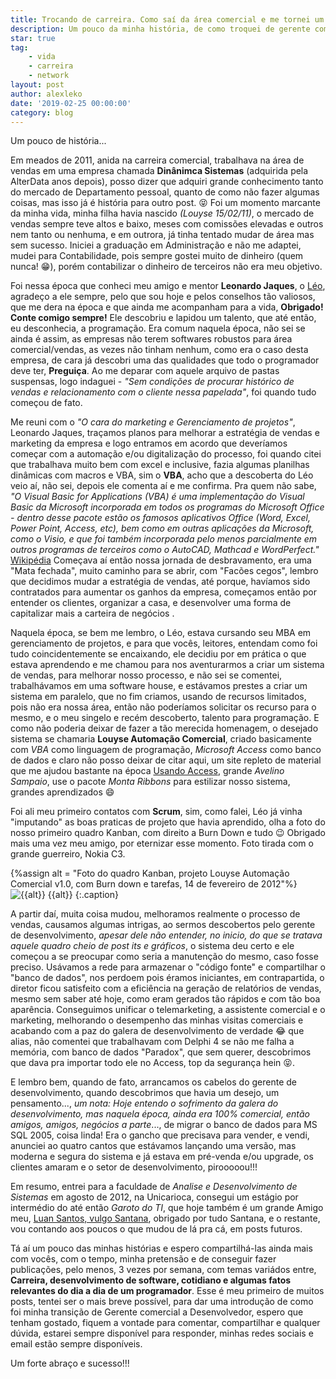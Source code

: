 ```yaml
---
title: Trocando de carreira. Como saí da área comercial e me tornei um desenvolvedor.
description: Um pouco da minha história, de como troquei de gerente comercial para estagiário de desenvolvimento e hoje sou Full Stack Developer Sr.
star: true
tag:
    - vida
    - carreira
    - network
layout: post
author: alexleko
date: '2019-02-25 00:00:00'
category: blog
---
```


Um pouco de história...

Em meados de 2011, anida na carreira comercial, trabalhava na área de vendas em uma empresa chamada **Dinânimca Sistemas** (adquirida pela AlterData anos depois), posso dizer que adquiri grande conhecimento tanto do mercado de Departamento pessoal, quanto de como não fazer algumas coisas, mas isso já é história para outro post. 😝
Foi um momento marcante da minha vida, minha filha havia nascido _(Louyse 15/02/11)_, o mercado de vendas sempre teve altos e baixo, meses com comissões elevadas e outros nem tanto ou nenhuma, e em outrora, já tinha tentado mudar de área mas sem sucesso. Iniciei a graduação em Administração e não me adaptei, mudei para Contabilidade, pois sempre gostei muito de dinheiro (quem nunca! 😁), porém contabilizar o dinheiro de terceiros não era meu objetivo.

Foi nessa época que conheci meu amigo e mentor **Leonardo Jaques**, o [Léo](https://www.linkedin.com/in/leonardojaquesprojetos/), agradeço a ele sempre, pelo que sou hoje e pelos conselhos tão valiosos, que me dera na época e que ainda me acompanham para a vida, **Obrigado! Conte comigo sempre!** Ele descobriu e lapidou um talento, que até então, eu desconhecia, a programação. Era comum naquela época, não sei se ainda é assim, as empresas não terem softwares robustos para área comercial/vendas, as vezes não tinham nenhum, como era o caso desta empresa, de cara já descobri uma das qualidades que todo o programador deve ter, **Preguiça**. Ao me deparar com aquele arquivo de pastas suspensas, logo indaguei - _"Sem condições de procurar histórico de vendas e relacionamento com o cliente nessa papelada"_, foi quando tudo começou de fato.

Me reuni com o _"O cara do marketing e Gerenciamento de projetos"_, Leonardo Jaques, traçamos planos para melhorar a estratégia de vendas e marketing da empresa e logo entramos em acordo que deveríamos começar com a automação e/ou digitalização do processo, foi quando citei que trabalhava muito bem com excel e inclusive, fazia algumas planilhas dinâmicas com macros e VBA, sim o **VBA**, acho que a descoberta do Léo veio aí, não sei, depois ele comenta aí e me confirma. Pra quem não sabe, <span class="evidence">_"O Visual Basic for Applications (VBA) é uma implementação do Visual Basic da Microsoft incorporada em todos os programas do Microsoft Office - dentro desse pacote estão os famosos aplicativos Office (Word, Excel, Power Point, Access, etc), bem como em outras aplicações da Microsoft, como o Visio, e que foi também incorporada pelo menos parcialmente em outros programas de terceiros como o AutoCAD, Mathcad e WordPerfect."_ [Wikipédia](https://pt.wikipedia.org/wiki/Visual_Basic_for_Applications)</span>
Começava aí então nossa jornada de desbravamento, era uma "Mata fechada", muito caminho para se abrir, com "Facões cegos", lembro que decidimos mudar a estratégia de vendas, até porque, havíamos sido contratados para aumentar os ganhos da empresa, começamos então por entender os clientes, organizar a casa, e desenvolver uma forma de capitalizar mais a carteira de negócios .

Naquela época, se bem me lembro, o Léo, estava cursando seu MBA em gerenciamento de projetos, e para que vocês, leitores, entendam como foi tudo coincidentemente se encaixando, ele decidiu por em prática o que estava aprendendo e me chamou para nos aventurarmos a criar um sistema de vendas, para melhorar nosso processo, e não sei se comentei, trabalhávamos em uma software house, e estávamos prestes a criar um sistema em paralelo, que no fim criamos, usando de recursos limitados, pois não era nossa área, então não poderíamos solicitar os recurso para o mesmo, e o meu singelo e recém descoberto, talento para programação.
E como não poderia deixar de fazer a tão merecida homenagem, o desejado sistema se chamaria **Louyse Automação Comercial**, criado basicamente com _VBA_ como linguagem de programação, _Microsoft Access_ como banco de dados e claro não posso deixar de citar aqui, um site repleto de material que me ajudou bastante na época [Usando Access](https://www.usandoaccess.com.br/), grande _Avelino Sampaio_, use o pacote _Monta Ribbons_ para estilizar nosso sistema, grandes aprendizados 😄

Foi ali meu primeiro contatos com **Scrum**, sim, como falei, Léo já vinha "imputando" as boas praticas de projeto que havia aprendido, olha a foto do nosso primeiro quadro Kanban, com direito a Burn Down e tudo 😉
Obrigado mais uma vez meu amigo, por eternizar esse momento. Foto tirada com o grande guerreiro, Nokia C3.

{%assign alt = "Foto do quadro Kanban, projeto Louyse Automação Comercial v1.0, com Burn down e tarefas, 14 de fevereiro de 2012"%}
![{{alt}}]({{site.baseurl}}public/images/posts/louyse-automacao-comercial-1.jpg "{{alt}}")
{{alt}}
{:.caption}

A partir daí, muita coisa mudou, melhoramos realmente o processo de vendas, causamos algumas intrigas, ao sermos descobertos pelo gerente de desenvolvimento, _apesar dele não entender, no inicio, do que se tratava aquele quadro cheio de post its e gráficos_, o sistema deu certo e ele começou a se preocupar como seria a manutenção do mesmo, caso fosse preciso. Usávamos a rede para armazenar o "código fonte" e compartilhar o "banco de dados", nos perdoem pois éramos iniciantes, em contrapartida, o diretor ficou satisfeito com a eficiência na geração de relatórios de vendas, mesmo sem saber até hoje, como eram gerados tão rápidos e com tão boa aparência. Conseguimos unificar o telemarketing, a assistente comercial e o marketing, melhorando o desempenho das minhas visitas comerciais e acabando com a paz do galera de desenvolvimento de verdade 😂 que alias, não comentei que trabalhavam com Delphi 4 se não me falha a memória, com banco de dados "Paradox", que sem querer, descobrimos que dava pra importar todo ele no Access, top da segurança hein 😝.

E lembro bem, quando de fato, arrancamos os cabelos do gerente de desenvolvimento, quando descobrimos que havia um desejo, um pensamento..., <span class="evidence">_um nota: Hoje entendo o sofrimento da galera do desenvolvimento, mas naquela época, ainda era 100% comercial, então amigos, amigos, negócios a parte_...</span>, de migrar o banco de dados para MS SQL 2005, coisa linda! Era o gancho que precisava para vender, e vendi, anunciei ao quatro cantos que estávamos lançando uma versão, mas moderna e segura do sistema e já estava em pré-venda e/ou upgrade, os clientes amaram e o setor de desenvolvimento, pirooooou!!!

Em resumo, entrei para a faculdade de _Analise e Desenvolvimento de Sistemas_ em agosto de 2012, na Unicarioca, consegui um estágio por intermédio do até então _Garoto do TI_, que hoje também é um grande Amigo meu, [Luan Santos, vulgo Santana](https://www.linkedin.com/in/luan-santos-42007069/), obrigado por tudo Santana, e o restante, vou contando aos poucos o que mudou de lá pra cá, em posts futuros.

Tá aí um pouco das minhas histórias e espero compartilhá-las ainda mais com vocês, com o tempo, minha pretensão e de conseguir fazer publicações, pelo menos, 3 vezes por semana, com temas variádos entre, **Carreira, desenvolvimento de software, cotidiano e algumas fatos relevantes do dia a dia de um programador**. Esse é meu primeiro de muitos posts, tentei ser o mais breve possível, para dar uma introdução de como foi minha transição de Gerente comercial a Desenvolvedor, espero que tenham gostado, fiquem a vontade para comentar, compartilhar e qualquer dúvida, estarei sempre disponível para responder, minhas redes sociais e email estão sempre disponíveis.

Um forte abraço e sucesso!!!
